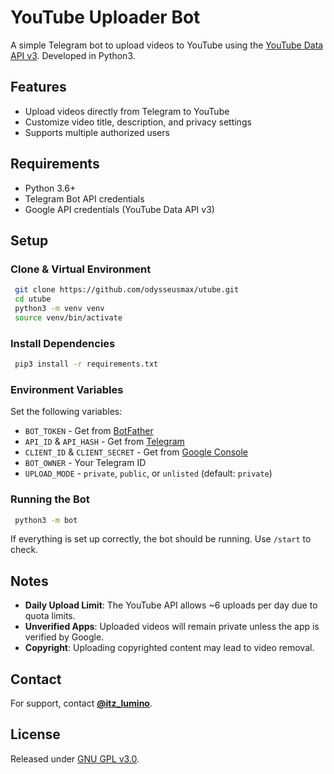 # YouTube Uploader Bot

A simple Telegram bot to upload videos to YouTube using the [YouTube Data API v3](https://developers.google.com/youtube/v3/). Developed in Python3.

## Features
- Upload videos directly from Telegram to YouTube
- Customize video title, description, and privacy settings
- Supports multiple authorized users

## Requirements
- Python 3.6+
- Telegram Bot API credentials
- Google API credentials (YouTube Data API v3)

## Setup

### Clone & Virtual Environment
```bash
 git clone https://github.com/odysseusmax/utube.git
 cd utube
 python3 -m venv venv
 source venv/bin/activate
```

### Install Dependencies
```bash
 pip3 install -r requirements.txt
```

### Environment Variables
Set the following variables:
- `BOT_TOKEN` - Get from [BotFather](https://tx.me/BotFather)
- `API_ID` & `API_HASH` - Get from [Telegram](https://my.telegram.org)
- `CLIENT_ID` & `CLIENT_SECRET` - Get from [Google Console](https://console.developers.google.com)
- `BOT_OWNER` - Your Telegram ID
- `UPLOAD_MODE` - `private`, `public`, or `unlisted` (default: `private`)

### Running the Bot
```bash
 python3 -m bot
```

If everything is set up correctly, the bot should be running. Use `/start` to check.

## Notes
- **Daily Upload Limit**: The YouTube API allows ~6 uploads per day due to quota limits.
- **Unverified Apps**: Uploaded videos will remain private unless the app is verified by Google.
- **Copyright**: Uploading copyrighted content may lead to video removal.

## Contact
For support, contact **[@itz_lumino](https://telegram.dog/itz_lumino)**.

## License
Released under [GNU GPL v3.0](LICENSE).

